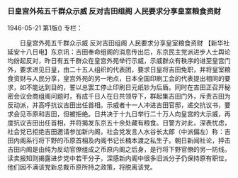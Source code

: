 ### 日皇宫外苑五千群众示威  反对吉田组阁  人民要求分享皇室粮食资财

1946-05-21
第1版()
专栏：

　　日皇宫外苑五千群众示威
    反对吉田组阁
    人民要求分享皇室粮食资财
    【新华社延安十八日电】东京讯：吉田奉命组阁的消息传出后，东京民主党派进步人士舆论均纷起反对，昨日有五千群众在皇宫外苑举行示威，示威群众有秩序的进至皇宫门外，要求进见日皇，由二十五人组织的代表团，要求日皇将吉田免职，并将皇室粮食资财与人民分享，皇宫外苑的另一地点，日本全国印刷工会的代表提出相同的要求，如不能达到目的，誓以总罢工停止印刷日元纸钞为后盾。同时在吉田正召开秘密会议会商组阁问题时，有成千日人在日共领导下，群起集吉田门外，斥责吉田为反动派，并高呼抗议吉田出任首相。示威者十一人冲进吉田官邸，递交抗议书，要求会见币原和吉田，但被拒绝。日共决于十九日举行二十万人向皇宫的大示威，再度抗议吉田出任首相，并将揭发东京五十余处藏有粮食。日警方对此，深表忧虑，社会党已拒绝吉田邀请参加新内阁，社会党发言人水谷长太郎（中派偏左）称：吉田内阁系行将下野的币原首相及内阁书记长楠本渡之私生子。朝日新闻社论，抨击吉田内阁是由纯为反动官僚组成之币原内阁之后身，是行将下野官僚的另一防线。读卖报知则揭露进步党中若干分子，深感新内阁中很多旧派分子仍保持原有职位，他们因不满该党新总裁币原所持之政策，将脱离该党。
